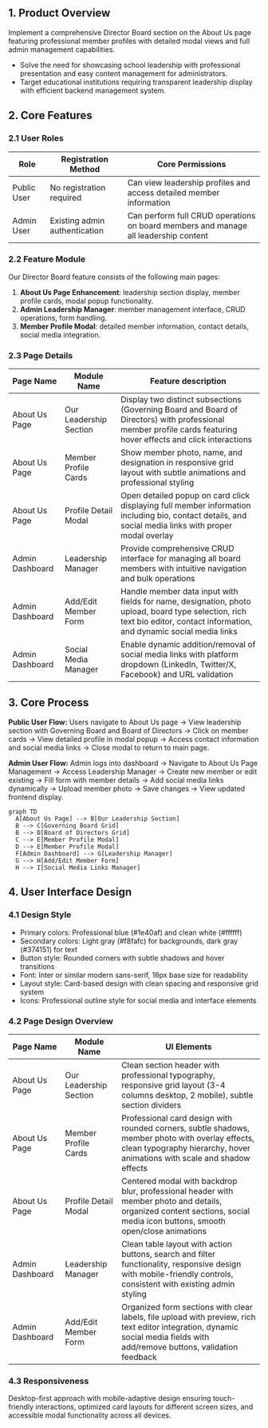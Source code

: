 ## 1. Product Overview
Implement a comprehensive Director Board section on the About Us page featuring professional member profiles with detailed modal views and full admin management capabilities.
- Solve the need for showcasing school leadership with professional presentation and easy content management for administrators.
- Target educational institutions requiring transparent leadership display with efficient backend management system.

## 2. Core Features

### 2.1 User Roles
| Role | Registration Method | Core Permissions |
|------|---------------------|------------------|
| Public User | No registration required | Can view leadership profiles and access detailed member information |
| Admin User | Existing admin authentication | Can perform full CRUD operations on board members and manage all leadership content |

### 2.2 Feature Module
Our Director Board feature consists of the following main pages:
1. **About Us Page Enhancement**: leadership section display, member profile cards, modal popup functionality.
2. **Admin Leadership Manager**: member management interface, CRUD operations, form handling.
3. **Member Profile Modal**: detailed member information, contact details, social media integration.

### 2.3 Page Details
| Page Name | Module Name | Feature description |
|-----------|-------------|---------------------|
| About Us Page | Our Leadership Section | Display two distinct subsections (Governing Board and Board of Directors) with professional member profile cards featuring hover effects and click interactions |
| About Us Page | Member Profile Cards | Show member photo, name, and designation in responsive grid layout with subtle animations and professional styling |
| About Us Page | Profile Detail Modal | Open detailed popup on card click displaying full member information including bio, contact details, and social media links with proper modal overlay |
| Admin Dashboard | Leadership Manager | Provide comprehensive CRUD interface for managing all board members with intuitive navigation and bulk operations |
| Admin Dashboard | Add/Edit Member Form | Handle member data input with fields for name, designation, photo upload, board type selection, rich text bio editor, contact information, and dynamic social media links |
| Admin Dashboard | Social Media Manager | Enable dynamic addition/removal of social media links with platform dropdown (LinkedIn, Twitter/X, Facebook) and URL validation |

## 3. Core Process
**Public User Flow:**
Users navigate to About Us page → View leadership section with Governing Board and Board of Directors → Click on member cards → View detailed profile in modal popup → Access contact information and social media links → Close modal to return to main page.

**Admin User Flow:**
Admin logs into dashboard → Navigate to About Us Page Management → Access Leadership Manager → Create new member or edit existing → Fill form with member details → Add social media links dynamically → Upload member photo → Save changes → View updated frontend display.

```mermaid
graph TD
  A[About Us Page] --> B[Our Leadership Section]
  B --> C[Governing Board Grid]
  B --> D[Board of Directors Grid]
  C --> E[Member Profile Modal]
  D --> E[Member Profile Modal]
  F[Admin Dashboard] --> G[Leadership Manager]
  G --> H[Add/Edit Member Form]
  H --> I[Social Media Links Manager]
```

## 4. User Interface Design
### 4.1 Design Style
- Primary colors: Professional blue (#1e40af) and clean white (#ffffff)
- Secondary colors: Light gray (#f8fafc) for backgrounds, dark gray (#374151) for text
- Button style: Rounded corners with subtle shadows and hover transitions
- Font: Inter or similar modern sans-serif, 16px base size for readability
- Layout style: Card-based design with clean spacing and responsive grid system
- Icons: Professional outline style for social media and interface elements

### 4.2 Page Design Overview
| Page Name | Module Name | UI Elements |
|-----------|-------------|-------------|
| About Us Page | Our Leadership Section | Clean section header with professional typography, responsive grid layout (3-4 columns desktop, 2 mobile), subtle section dividers |
| About Us Page | Member Profile Cards | Professional card design with rounded corners, subtle shadows, member photo with overlay effects, clean typography hierarchy, hover animations with scale and shadow effects |
| About Us Page | Profile Detail Modal | Centered modal with backdrop blur, professional header with member photo and details, organized content sections, social media icon buttons, smooth open/close animations |
| Admin Dashboard | Leadership Manager | Clean table layout with action buttons, search and filter functionality, responsive design with mobile-friendly controls, consistent with existing admin styling |
| Admin Dashboard | Add/Edit Member Form | Organized form sections with clear labels, file upload with preview, rich text editor integration, dynamic social media fields with add/remove buttons, validation feedback |

### 4.3 Responsiveness
Desktop-first approach with mobile-adaptive design ensuring touch-friendly interactions, optimized card layouts for different screen sizes, and accessible modal functionality across all devices.
